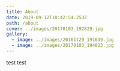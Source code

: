 ```yaml
---
title: About
date: 2019-09-12T18:42:54.253Z
path: /about
cover: ../images/20170103_192829.jpg
gallery:
  - image: ../images/20161129_191639.jpg
  - image: ../images/20170103_194023.jpg
---
```

test test
